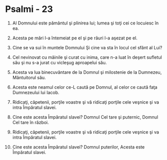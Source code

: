 # Psalmi - 23

1. Al Domnului este pământul şi plinirea lui; lumea şi toţi cei ce locuiesc în ea. 

2. Acesta pe mări l-a întemeiat pe el şi pe râuri l-a aşezat pe el. 

3. Cine se va sui în muntele Domnului Şi cine va sta în locul cel sfânt al Lui? 

4. Cel nevinovat cu mâinile şi curat cu inima, care n-a luat în deşert sufletul său şi nu s-a jurat cu vicleşug aproapelui său. 

5. Acesta va lua binecuvântare de la Domnul şi milostenie de la Dumnezeu, Mântuitorul său.

6. Acesta este neamul celor ce-L caută pe Domnul, al celor ce caută faţa Dumnezeului lui Iacob. 

7. Ridicaţi, căpetenii, porţile voastre şi vă ridicaţi porţile cele veşnice şi va intra Împăratul slavei. 

8. Cine este acesta Împăratul slavei? Domnul Cel tare şi puternic, Domnul Cel tare în război. 

9. Ridicaţi, căpetenii, porţile voastre şi vă ridicaţi porţile cele veşnice şi va intra Împăratul slavei. 

10. Cine este acesta Împăratul slavei? Domnul puterilor, Acesta este Împăratul slavei. 

